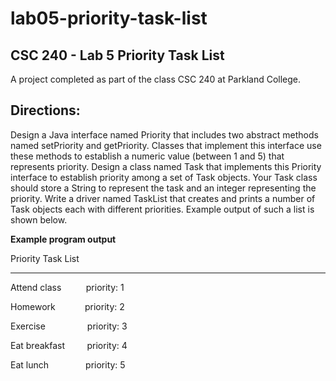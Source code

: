 # lab05-priority-task-list
## CSC 240 - Lab 5 Priority Task List

A project completed as part of the class CSC 240 at Parkland College.

Directions: 
-
Design a Java interface named Priority that includes two abstract methods named setPriority and getPriority. Classes that implement this interface use these methods to establish a numeric value (between 1 and 5) that represents priority. Design a class named Task that implements this Priority interface to establish priority among a set of Task objects. Your Task class should store a String to represent the task and an integer representing the priority. Write a driver named TaskList that creates and prints a number of Task objects each with different priorities. Example output of such a list is shown below.

**Example program output**

Priority Task List

------------------

Attend class          priority: 1

Homework            priority: 2

Exercise                 priority: 3

Eat breakfast         priority: 4

Eat lunch               priority: 5
